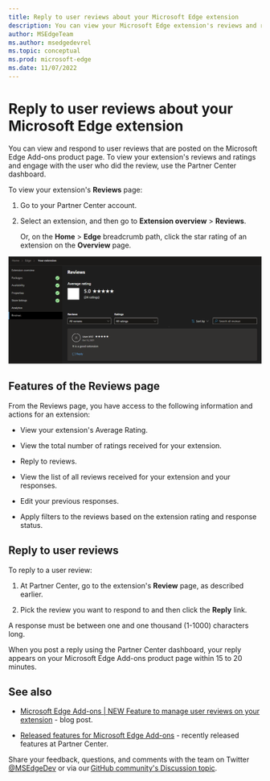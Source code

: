 ```yaml
---
title: Reply to user reviews about your Microsoft Edge extension
description: You can view your Microsoft Edge extension's reviews and ratings and reply to user reviews from the Partner Center dashboard.
author: MSEdgeTeam
ms.author: msedgedevrel
ms.topic: conceptual
ms.prod: microsoft-edge
ms.date: 11/07/2022
---
```

# Reply to user reviews about your Microsoft Edge extension

You can view and respond to user reviews that are posted on the Microsoft Edge Add-ons product page.  To view your extension's reviews and ratings and engage with the user who did the review, use the Partner Center dashboard.

To view your extension's **Reviews** page:

1. Go to your Partner Center account.

1. Select an extension, and then go to **Extension overview** > **Reviews**.

   Or, on the **Home** > **Edge** breadcrumb path, click the star rating of an extension on the **Overview** page.

![Microsoft Partner Center reviews feature](media/user-reviews.png) 


<!-- ====================================================================== -->
## Features of the Reviews page

From the Reviews page, you have access to the following information and actions for an extension:

* View your extension's Average Rating.

* View the total number of ratings received for your extension.

* Reply to reviews.

* View the list of all reviews received for your extension and your responses.

* Edit your previous responses.

* Apply filters to the reviews based on the extension rating and response status.


<!-- ====================================================================== -->
## Reply to user reviews

To reply to a user review:

1. At Partner Center, go to the extension's **Review** page, as described earlier.

1. Pick the review you want to respond to and then click the **Reply** link.

A response must be between one and one thousand (1-1000) characters long.

When you post a reply using the Partner Center dashboard, your reply appears on your Microsoft Edge Add-ons product page within 15 to 20 minutes.


<!-- ====================================================================== -->
## See also

* [Microsoft Edge Add-ons | NEW Feature to manage user reviews on your extension](https://techcommunity.microsoft.com/t5/articles/microsoft-edge-add-ons-new-feature-to-manage-user-reviews-on/m-p/3372537) - blog post.

* [Released features for Microsoft Edge Add-ons](../whats-new/released-features.md) - recently released features at Partner Center.

Share your feedback, questions, and comments with the team on Twitter [@MSEdgeDev](https://twitter.com/msedgedev/) or via our [GitHub community's Discussion topic](https://github.com/microsoft/MicrosoftEdge-Extensions/discussions/18).
